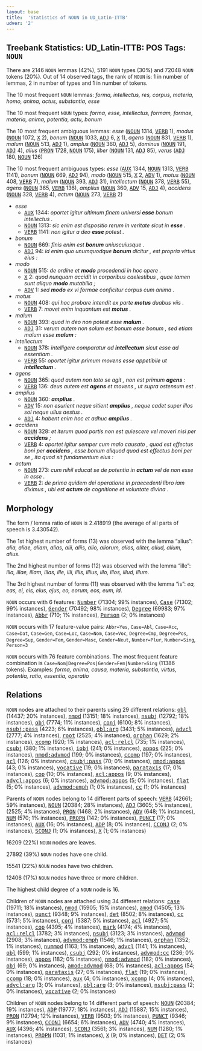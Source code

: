 ```yaml
---
layout: base
title:  'Statistics of NOUN in UD_Latin-ITTB'
udver: '2'
---
```


## Treebank Statistics: UD_Latin-ITTB: POS Tags: `NOUN`

There are 2146 `NOUN` lemmas (42%), 5191 `NOUN` types (30%) and 72048 `NOUN` tokens (20%).
Out of 14 observed tags, the rank of `NOUN` is: 1 in number of lemmas, 2 in number of types and 1 in number of tokens.

The 10 most frequent `NOUN` lemmas: <em>forma, intellectus, res, corpus, materia, homo, anima, actus, substantia, esse</em>

The 10 most frequent `NOUN` types:  <em>forma, esse, intellectus, formam, formae, materia, anima, potentia, actu, bonum</em>

The 10 most frequent ambiguous lemmas: <em>esse</em> (<tt><a href="la_ittb-pos-NOUN.html">NOUN</a></tt> 1314, <tt><a href="la_ittb-pos-VERB.html">VERB</a></tt> 1), <em>modus</em> (<tt><a href="la_ittb-pos-NOUN.html">NOUN</a></tt> 1072, <tt><a href="la_ittb-pos-X.html">X</a></tt> 2), <em>bonum</em> (<tt><a href="la_ittb-pos-NOUN.html">NOUN</a></tt> 1033, <tt><a href="la_ittb-pos-ADJ.html">ADJ</a></tt> 6, <tt><a href="la_ittb-pos-X.html">X</a></tt> 1), <em>agens</em> (<tt><a href="la_ittb-pos-NOUN.html">NOUN</a></tt> 831, <tt><a href="la_ittb-pos-VERB.html">VERB</a></tt> 1), <em>malum</em> (<tt><a href="la_ittb-pos-NOUN.html">NOUN</a></tt> 513, <tt><a href="la_ittb-pos-ADJ.html">ADJ</a></tt> 1), <em>amplus</em> (<tt><a href="la_ittb-pos-NOUN.html">NOUN</a></tt> 360, <tt><a href="la_ittb-pos-ADJ.html">ADJ</a></tt> 5), <em>dominus</em> (<tt><a href="la_ittb-pos-NOUN.html">NOUN</a></tt> 191, <tt><a href="la_ittb-pos-ADJ.html">ADJ</a></tt> 4), <em>alius</em> (<tt><a href="la_ittb-pos-PRON.html">PRON</a></tt> 1728, <tt><a href="la_ittb-pos-NOUN.html">NOUN</a></tt> 175), <em>liber</em> (<tt><a href="la_ittb-pos-NOUN.html">NOUN</a></tt> 131, <tt><a href="la_ittb-pos-ADJ.html">ADJ</a></tt> 85), <em>verus</em> (<tt><a href="la_ittb-pos-ADJ.html">ADJ</a></tt> 180, <tt><a href="la_ittb-pos-NOUN.html">NOUN</a></tt> 126)

The 10 most frequent ambiguous types:  <em>esse</em> (<tt><a href="la_ittb-pos-AUX.html">AUX</a></tt> 1344, <tt><a href="la_ittb-pos-NOUN.html">NOUN</a></tt> 1313, <tt><a href="la_ittb-pos-VERB.html">VERB</a></tt> 1141), <em>bonum</em> (<tt><a href="la_ittb-pos-NOUN.html">NOUN</a></tt> 669, <tt><a href="la_ittb-pos-ADJ.html">ADJ</a></tt> 94), <em>modo</em> (<tt><a href="la_ittb-pos-NOUN.html">NOUN</a></tt> 515, <tt><a href="la_ittb-pos-X.html">X</a></tt> 2, <tt><a href="la_ittb-pos-ADV.html">ADV</a></tt> 1), <em>motus</em> (<tt><a href="la_ittb-pos-NOUN.html">NOUN</a></tt> 408, <tt><a href="la_ittb-pos-VERB.html">VERB</a></tt> 7), <em>malum</em> (<tt><a href="la_ittb-pos-NOUN.html">NOUN</a></tt> 393, <tt><a href="la_ittb-pos-ADJ.html">ADJ</a></tt> 31), <em>intellectum</em> (<tt><a href="la_ittb-pos-NOUN.html">NOUN</a></tt> 378, <tt><a href="la_ittb-pos-VERB.html">VERB</a></tt> 55), <em>agens</em> (<tt><a href="la_ittb-pos-NOUN.html">NOUN</a></tt> 365, <tt><a href="la_ittb-pos-VERB.html">VERB</a></tt> 136), <em>amplius</em> (<tt><a href="la_ittb-pos-NOUN.html">NOUN</a></tt> 360, <tt><a href="la_ittb-pos-ADV.html">ADV</a></tt> 15, <tt><a href="la_ittb-pos-ADJ.html">ADJ</a></tt> 4), <em>accidens</em> (<tt><a href="la_ittb-pos-NOUN.html">NOUN</a></tt> 328, <tt><a href="la_ittb-pos-VERB.html">VERB</a></tt> 4), <em>actum</em> (<tt><a href="la_ittb-pos-NOUN.html">NOUN</a></tt> 273, <tt><a href="la_ittb-pos-VERB.html">VERB</a></tt> 2)


* <em>esse</em>
  * <tt><a href="la_ittb-pos-AUX.html">AUX</a></tt> 1344: <em>oportet igitur ultimum finem universi <b>esse</b> bonum intellectus .</em>
  * <tt><a href="la_ittb-pos-NOUN.html">NOUN</a></tt> 1313: <em>sic enim est dispositio rerum in veritate sicut in <b>esse</b> .</em>
  * <tt><a href="la_ittb-pos-VERB.html">VERB</a></tt> 1141: <em>non igitur a deo <b>esse</b> potest .</em>
* <em>bonum</em>
  * <tt><a href="la_ittb-pos-NOUN.html">NOUN</a></tt> 669: <em>finis enim est <b>bonum</b> uniuscuiusque .</em>
  * <tt><a href="la_ittb-pos-ADJ.html">ADJ</a></tt> 94: <em>id enim quo unumquodque <b>bonum</b> dicitur , est propria virtus eius :</em>
* <em>modo</em>
  * <tt><a href="la_ittb-pos-NOUN.html">NOUN</a></tt> 515: <em>de ordine et <b>modo</b> procedendi in hoc opere .</em>
  * <tt><a href="la_ittb-pos-X.html">X</a></tt> 2: <em>quod nunquam accidit in corporibus caelestibus , quae tamen sunt aliquo <b>modo</b> mutabilia ;</em>
  * <tt><a href="la_ittb-pos-ADV.html">ADV</a></tt> 1: <em>sed <b>modo</b> ex vi formae conficitur corpus cum anima .</em>
* <em>motus</em>
  * <tt><a href="la_ittb-pos-NOUN.html">NOUN</a></tt> 408: <em>qui hoc probare intendit ex parte <b>motus</b> duabus viis .</em>
  * <tt><a href="la_ittb-pos-VERB.html">VERB</a></tt> 7: <em>movet enim inquantum est <b>motus</b> .</em>
* <em>malum</em>
  * <tt><a href="la_ittb-pos-NOUN.html">NOUN</a></tt> 393: <em>quod in deo non potest esse <b>malum</b> .</em>
  * <tt><a href="la_ittb-pos-ADJ.html">ADJ</a></tt> 31: <em>verum autem non solum est bonum esse bonum , sed etiam malum esse <b>malum</b> :</em>
* <em>intellectum</em>
  * <tt><a href="la_ittb-pos-NOUN.html">NOUN</a></tt> 378: <em>intelligere comparatur ad <b>intellectum</b> sicut esse ad essentiam .</em>
  * <tt><a href="la_ittb-pos-VERB.html">VERB</a></tt> 55: <em>oportet igitur primum movens esse appetibile ut <b>intellectum</b> .</em>
* <em>agens</em>
  * <tt><a href="la_ittb-pos-NOUN.html">NOUN</a></tt> 365: <em>quod autem non toto se agit , non est primum <b>agens</b> :</em>
  * <tt><a href="la_ittb-pos-VERB.html">VERB</a></tt> 136: <em>deus autem est <b>agens</b> et movens , ut supra ostensum est .</em>
* <em>amplius</em>
  * <tt><a href="la_ittb-pos-NOUN.html">NOUN</a></tt> 360: <em><b>amplius</b> .</em>
  * <tt><a href="la_ittb-pos-ADV.html">ADV</a></tt> 15: <em>non esurient neque sitient <b>amplius</b> , neque cadet super illos sol neque ullus aestus .</em>
  * <tt><a href="la_ittb-pos-ADJ.html">ADJ</a></tt> 4: <em>habent enim hoc et adhuc <b>amplius</b> .</em>
* <em>accidens</em>
  * <tt><a href="la_ittb-pos-NOUN.html">NOUN</a></tt> 328: <em>et iterum quod partis non est quiescere vel moveri nisi per <b>accidens</b> ;</em>
  * <tt><a href="la_ittb-pos-VERB.html">VERB</a></tt> 4: <em>oportet igitur semper cum malo causato , quod est effectus boni per <b>accidens</b> , esse bonum aliquod quod est effectus boni per se , ita quod sit fundamentum eius :</em>
* <em>actum</em>
  * <tt><a href="la_ittb-pos-NOUN.html">NOUN</a></tt> 273: <em>cum nihil educat se de potentia in <b>actum</b> vel de non esse in esse .</em>
  * <tt><a href="la_ittb-pos-VERB.html">VERB</a></tt> 2: <em>de prima quidem dei operatione in praecedenti libro iam diximus , ubi est <b>actum</b> de cognitione et voluntate divina .</em>

## Morphology

The form / lemma ratio of `NOUN` is 2.418919 (the average of all parts of speech is 3.430542).

The 1st highest number of forms (13) was observed with the lemma “alius”: <em>alia, aliae, aliam, alias, alii, aliis, alio, aliorum, alios, aliter, aliud, alium, alius</em>.

The 2nd highest number of forms (12) was observed with the lemma “ille”: <em>illa, illae, illam, illas, ille, illi, illis, illius, illo, illos, illud, illum</em>.

The 3rd highest number of forms (11) was observed with the lemma “is”: <em>ea, eas, ei, eis, eius, ejus, eo, eorum, eos, eum, id</em>.

`NOUN` occurs with 6 features: <tt><a href="la_ittb-feat-Number.html">Number</a></tt> (71304; 99% instances), <tt><a href="la_ittb-feat-Case.html">Case</a></tt> (71302; 99% instances), <tt><a href="la_ittb-feat-Gender.html">Gender</a></tt> (70492; 98% instances), <tt><a href="la_ittb-feat-Degree.html">Degree</a></tt> (69983; 97% instances), <tt><a href="la_ittb-feat-Abbr.html">Abbr</a></tt> (710; 1% instances), <tt><a href="la_ittb-feat-Person.html">Person</a></tt> (2; 0% instances)

`NOUN` occurs with 17 feature-value pairs: `Abbr=Yes`, `Case=Abl`, `Case=Acc`, `Case=Dat`, `Case=Gen`, `Case=Loc`, `Case=Nom`, `Case=Voc`, `Degree=Cmp`, `Degree=Pos`, `Degree=Sup`, `Gender=Fem`, `Gender=Masc`, `Gender=Neut`, `Number=Plur`, `Number=Sing`, `Person=3`

`NOUN` occurs with 76 feature combinations.
The most frequent feature combination is `Case=Nom|Degree=Pos|Gender=Fem|Number=Sing` (11386 tokens).
Examples: <em>forma, anima, causa, materia, substantia, virtus, potentia, ratio, essentia, operatio</em>


## Relations

`NOUN` nodes are attached to their parents using 29 different relations: <tt><a href="la_ittb-dep-obl.html">obl</a></tt> (14437; 20% instances), <tt><a href="la_ittb-dep-nmod.html">nmod</a></tt> (13151; 18% instances), <tt><a href="la_ittb-dep-nsubj.html">nsubj</a></tt> (12792; 18% instances), <tt><a href="la_ittb-dep-obj.html">obj</a></tt> (7774; 11% instances), <tt><a href="la_ittb-dep-conj.html">conj</a></tt> (6100; 8% instances), <tt><a href="la_ittb-dep-nsubj-pass.html">nsubj:pass</a></tt> (4223; 6% instances), <tt><a href="la_ittb-dep-obl-arg.html">obl:arg</a></tt> (3431; 5% instances), <tt><a href="la_ittb-dep-advcl.html">advcl</a></tt> (2777; 4% instances), <tt><a href="la_ittb-dep-root.html">root</a></tt> (2525; 4% instances), <tt><a href="la_ittb-dep-orphan.html">orphan</a></tt> (1629; 2% instances), <tt><a href="la_ittb-dep-xcomp.html">xcomp</a></tt> (920; 1% instances), <tt><a href="la_ittb-dep-acl-relcl.html">acl:relcl</a></tt> (735; 1% instances), <tt><a href="la_ittb-dep-csubj.html">csubj</a></tt> (380; 1% instances), <tt><a href="la_ittb-dep-iobj.html">iobj</a></tt> (241; 0% instances), <tt><a href="la_ittb-dep-appos.html">appos</a></tt> (225; 0% instances), <tt><a href="la_ittb-dep-nmod-advmod.html">nmod:advmod</a></tt> (199; 0% instances), <tt><a href="la_ittb-dep-ccomp.html">ccomp</a></tt> (197; 0% instances), <tt><a href="la_ittb-dep-acl.html">acl</a></tt> (126; 0% instances), <tt><a href="la_ittb-dep-csubj-pass.html">csubj:pass</a></tt> (70; 0% instances), <tt><a href="la_ittb-dep-nmod-appos.html">nmod:appos</a></tt> (43; 0% instances), <tt><a href="la_ittb-dep-vocative.html">vocative</a></tt> (19; 0% instances), <tt><a href="la_ittb-dep-parataxis.html">parataxis</a></tt> (17; 0% instances), <tt><a href="la_ittb-dep-cop.html">cop</a></tt> (10; 0% instances), <tt><a href="la_ittb-dep-acl-appos.html">acl:appos</a></tt> (9; 0% instances), <tt><a href="la_ittb-dep-advcl-appos.html">advcl:appos</a></tt> (6; 0% instances), <tt><a href="la_ittb-dep-advmod-appos.html">advmod:appos</a></tt> (5; 0% instances), <tt><a href="la_ittb-dep-flat.html">flat</a></tt> (5; 0% instances), <tt><a href="la_ittb-dep-advmod-emph.html">advmod:emph</a></tt> (1; 0% instances), <tt><a href="la_ittb-dep-cc.html">cc</a></tt> (1; 0% instances)

Parents of `NOUN` nodes belong to 14 different parts of speech: <tt><a href="la_ittb-pos-VERB.html">VERB</a></tt> (42661; 59% instances), <tt><a href="la_ittb-pos-NOUN.html">NOUN</a></tt> (20384; 28% instances), <tt><a href="la_ittb-pos-ADJ.html">ADJ</a></tt> (3605; 5% instances),  (2525; 4% instances), <tt><a href="la_ittb-pos-PRON.html">PRON</a></tt> (1468; 2% instances), <tt><a href="la_ittb-pos-ADV.html">ADV</a></tt> (648; 1% instances), <tt><a href="la_ittb-pos-NUM.html">NUM</a></tt> (570; 1% instances), <tt><a href="la_ittb-pos-PROPN.html">PROPN</a></tt> (142; 0% instances), <tt><a href="la_ittb-pos-PUNCT.html">PUNCT</a></tt> (17; 0% instances), <tt><a href="la_ittb-pos-AUX.html">AUX</a></tt> (16; 0% instances), <tt><a href="la_ittb-pos-ADP.html">ADP</a></tt> (8; 0% instances), <tt><a href="la_ittb-pos-CCONJ.html">CCONJ</a></tt> (2; 0% instances), <tt><a href="la_ittb-pos-SCONJ.html">SCONJ</a></tt> (1; 0% instances), <tt><a href="la_ittb-pos-X.html">X</a></tt> (1; 0% instances)

16209 (22%) `NOUN` nodes are leaves.

27892 (39%) `NOUN` nodes have one child.

15541 (22%) `NOUN` nodes have two children.

12406 (17%) `NOUN` nodes have three or more children.

The highest child degree of a `NOUN` node is 16.

Children of `NOUN` nodes are attached using 34 different relations: <tt><a href="la_ittb-dep-case.html">case</a></tt> (19711; 18% instances), <tt><a href="la_ittb-dep-nmod.html">nmod</a></tt> (15905; 15% instances), <tt><a href="la_ittb-dep-amod.html">amod</a></tt> (14505; 13% instances), <tt><a href="la_ittb-dep-punct.html">punct</a></tt> (9348; 9% instances), <tt><a href="la_ittb-dep-det.html">det</a></tt> (8502; 8% instances), <tt><a href="la_ittb-dep-cc.html">cc</a></tt> (5731; 5% instances), <tt><a href="la_ittb-dep-conj.html">conj</a></tt> (5387; 5% instances), <tt><a href="la_ittb-dep-acl.html">acl</a></tt> (4927; 5% instances), <tt><a href="la_ittb-dep-cop.html">cop</a></tt> (4395; 4% instances), <tt><a href="la_ittb-dep-mark.html">mark</a></tt> (4174; 4% instances), <tt><a href="la_ittb-dep-acl-relcl.html">acl:relcl</a></tt> (3782; 3% instances), <tt><a href="la_ittb-dep-nsubj.html">nsubj</a></tt> (3123; 3% instances), <tt><a href="la_ittb-dep-advmod.html">advmod</a></tt> (2908; 3% instances), <tt><a href="la_ittb-dep-advmod-emph.html">advmod:emph</a></tt> (1546; 1% instances), <tt><a href="la_ittb-dep-orphan.html">orphan</a></tt> (1352; 1% instances), <tt><a href="la_ittb-dep-nummod.html">nummod</a></tt> (1163; 1% instances), <tt><a href="la_ittb-dep-advcl.html">advcl</a></tt> (1141; 1% instances), <tt><a href="la_ittb-dep-obl.html">obl</a></tt> (599; 1% instances), <tt><a href="la_ittb-dep-csubj.html">csubj</a></tt> (292; 0% instances), <tt><a href="la_ittb-dep-advmod-cc.html">advmod:cc</a></tt> (236; 0% instances), <tt><a href="la_ittb-dep-appos.html">appos</a></tt> (182; 0% instances), <tt><a href="la_ittb-dep-nmod-advmod.html">nmod:advmod</a></tt> (182; 0% instances), <tt><a href="la_ittb-dep-obj.html">obj</a></tt> (69; 0% instances), <tt><a href="la_ittb-dep-amod-advmod.html">amod:advmod</a></tt> (68; 0% instances), <tt><a href="la_ittb-dep-acl-appos.html">acl:appos</a></tt> (54; 0% instances), <tt><a href="la_ittb-dep-parataxis.html">parataxis</a></tt> (27; 0% instances), <tt><a href="la_ittb-dep-flat.html">flat</a></tt> (19; 0% instances), <tt><a href="la_ittb-dep-ccomp.html">ccomp</a></tt> (18; 0% instances), <tt><a href="la_ittb-dep-aux.html">aux</a></tt> (4; 0% instances), <tt><a href="la_ittb-dep-xcomp.html">xcomp</a></tt> (4; 0% instances), <tt><a href="la_ittb-dep-advcl-arg.html">advcl:arg</a></tt> (3; 0% instances), <tt><a href="la_ittb-dep-obl-arg.html">obl:arg</a></tt> (3; 0% instances), <tt><a href="la_ittb-dep-nsubj-pass.html">nsubj:pass</a></tt> (2; 0% instances), <tt><a href="la_ittb-dep-vocative.html">vocative</a></tt> (2; 0% instances)

Children of `NOUN` nodes belong to 14 different parts of speech: <tt><a href="la_ittb-pos-NOUN.html">NOUN</a></tt> (20384; 19% instances), <tt><a href="la_ittb-pos-ADP.html">ADP</a></tt> (19777; 18% instances), <tt><a href="la_ittb-pos-ADJ.html">ADJ</a></tt> (15887; 15% instances), <tt><a href="la_ittb-pos-PRON.html">PRON</a></tt> (12794; 12% instances), <tt><a href="la_ittb-pos-VERB.html">VERB</a></tt> (9503; 9% instances), <tt><a href="la_ittb-pos-PUNCT.html">PUNCT</a></tt> (9346; 9% instances), <tt><a href="la_ittb-pos-CCONJ.html">CCONJ</a></tt> (6654; 6% instances), <tt><a href="la_ittb-pos-ADV.html">ADV</a></tt> (4740; 4% instances), <tt><a href="la_ittb-pos-AUX.html">AUX</a></tt> (4396; 4% instances), <tt><a href="la_ittb-pos-SCONJ.html">SCONJ</a></tt> (3561; 3% instances), <tt><a href="la_ittb-pos-NUM.html">NUM</a></tt> (1280; 1% instances), <tt><a href="la_ittb-pos-PROPN.html">PROPN</a></tt> (1031; 1% instances), <tt><a href="la_ittb-pos-X.html">X</a></tt> (9; 0% instances), <tt><a href="la_ittb-pos-DET.html">DET</a></tt> (2; 0% instances)


